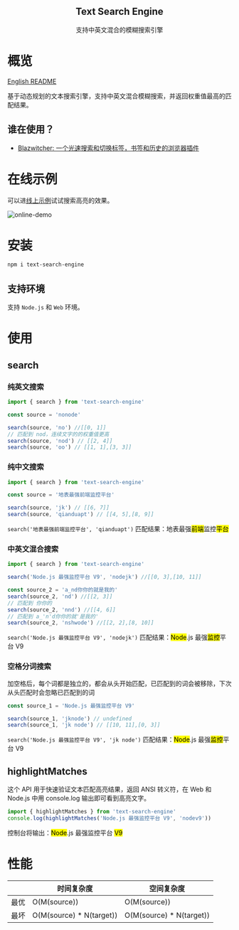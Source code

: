 <div align="center">
    <h2>Text Search Engine</h2>
    <p>支持中英文混合的模糊搜索引擎</p>
</div>

# 概览
[English README](../README.md)

基于动态规划的文本搜索引擎，支持中英文混合模糊搜索，并返回权重值最高的匹配结果。

## 谁在使用？
* [Blazwitcher: 一个光速搜索和切换标签，书签和历史的浏览器插件](https://chromewebstore.google.com/detail/blazwitcher-search-and-sw/fjgablnemienkegdnbihhemebmmonihg)

# 在线示例
可以进[线上示例](https://cjinhuo.github.io/text-search-engine/)试试搜索高亮的效果。

![online-demo](./online-demo.jpeg)

# 安装
```bash
npm i text-search-engine
```
## 支持环境
支持 `Node.js` 和 `Web` 环境。


# 使用
## search
### 纯英文搜索
```javascript
import { search } from 'text-search-engine'

const source = 'nonode'

search(source, 'no') //[[0, 1]]
// 匹配到 nod，连续文字的的权重值更高
search(source, 'nod') // [[2, 4]]
search(source, 'oo') // [[1, 1],[3, 3]]
```

### 纯中文搜索
```javascript
import { search } from 'text-search-engine'

const source = '地表最强前端监控平台'

search(source, 'jk') // [[6, 7]]
search(source, 'qianduapt') // [[4, 5],[8, 9]]
```
`search('地表最强前端监控平台', 'qianduapt')` 匹配结果：地表最强<mark>前端</mark>监控<mark>平台</mark>


### 中英文混合搜索
```javascript
import { search } from 'text-search-engine'

search('Node.js 最强监控平台 V9', 'nodejk') //[[0, 3],[10, 11]]

const source_2 = 'a_nd你你的就是我的'
search(source_2, 'nd') //[[2, 3]]
// 匹配到 你你的
search(source_2, 'nnd') //[[4, 6]]
// 匹配到 a_'n'd你你的就'是我的'
search(source_2, 'nshwode') //[[2, 2],[8, 10]]
```
`search('Node.js 最强监控平台 V9', 'nodejk')` 匹配结果：<mark>Node</mark>.js 最强<mark>监控</mark>平台 V9


### 空格分词搜索
加空格后，每个词都是独立的，都会从头开始匹配，已匹配到的词会被移除，下次从头匹配时会忽略已匹配到的词

```javascript
const source_1 = 'Node.js 最强监控平台 V9'

search(source_1, 'jknode') // undefined
search(source_1, 'jk node') // [[10, 11],[0, 3]]
```
`search('Node.js 最强监控平台 V9', 'jk node')` 匹配结果：<mark>Node</mark>.js 最强<mark>监控</mark>平台 V9

## highlightMatches
这个 API 用于快速验证文本匹配高亮结果，返回 ANSI 转义符，在 Web 和 Node.js 中用 console.log 输出即可看到高亮文字。
```javascript
import { highlightMatches } from 'text-search-engine'
console.log(highlightMatches('Node.js 最强监控平台 V9', 'nodev9'))
```
控制台将输出：<mark>Node</mark>.js 最强监控平台 <mark>V9</mark>


# 性能
|      | 时间复杂度               | 空间复杂度               |
| ---- | ------------------------ | ------------------------ |
| 最优 | O(M(source))             | O(M(source))             |
| 最坏 | O(M(source) * N(target)) | O(M(source) * N(target)) |
